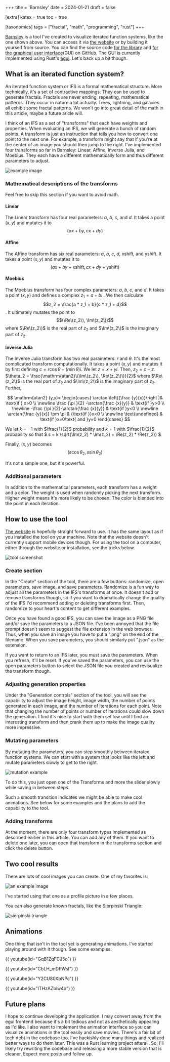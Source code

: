 +++
title = 'Barnsley'
date = 2024-01-21
draft = false

[extra]
katex = true
toc = true

[taxonomies]
tags = ["fractal", "math", "programming", "rust"]
+++

[Barnsley](https://jmbhughes.com/barnsley_gui) is a tool I've created to visualize iterated function systems, like the one shown above. You can access it via [the website](https://jmbhughes.com/barnsley_gui) or by building it yourself from source. You can find the source code [for the library](https://github.com/jmbhughes/barnsley) and [for the graphical user interface](https://github.com/jmbhughes/barnsley_gui)(GUI) on GitHub. The GUI is currently implemented using Rust's [egui](https://github.com/emilk/egui). Let's back up a bit though.

## What is an iterated function system?

An iterated function system or IFS is a formal mathematical structure. More technically, it's a set of contractive mappings. They can be used to generate fractals. Fractals are never ending, repeating, mathematical patterns. They occur in nature a lot actually. Trees, lightning, and galaxies all exhibit some fractal patterns. We won't go into great detail of the math in this article, maybe a future aricle will.

I think of an IFS as a set of "transforms" that each have weights and properties. When evaluating an IFS, we will generate a bunch of random points. A transform is just an instruction that tells you how to convert one point to the next one. For example, a transform might say that if you're at the center of an image you should then jump to the right. I've implemented four transforms so far in Barnsley: Linear, Affine, Inverse Julia, and Moebius. They each have a different mathematically form and thus different parameters to adjust.

![example image](example2.png)

### Mathematical descriptions of the transforms

Feel free to skip this section if you want to avoid math.

#### Linear

The Linear transform has four real parameters: $a$, $b$, $c$, and $d$. It takes a point $(x, y)$ and mutates it to  $$(ax + by, cx + dy)$$

#### Affine

The Affine transform has six real parameters: $a$, $b$, $c$, $d$, $\mathrm{xshift}$, and $\mathrm{yshift}$. It takes a point $(x,y)$ and mutates it to $$(ax + by + \mathrm{xshift}, cx + dy + \mathrm{yshift})$$

#### Moebius

The Moebius transform has four complex parameters: $a$, $b$, $c$, and $d$. It takes a point $(x, y)$ and defines a complex $z_1 = a + bi$ . We then calculate $$z_2 = \frac{a * z_1 + b}{c * z_1 + d}$$. It ultimately mutates the point to $$(\Re\(z_2\), \Im\(z_2\))$$ where $\Re\(z_2\)$ is the real part of $z_2$ and $\Im\(z_2\)$ is the imaginary part of $z_2$.

#### Inverse Julia

The Inverse Julia transform has two real parameters: $r$ and $\theta$. It's the most complicated transform computationally. It takes a point $(x, y)$ and mutates it by first defining $c = r \cos{\theta} + (r \sin{\theta})i$. We let $z = x + yi$. Then, $z_2 = c - z$. $\theta_2 = \frac{\mathrm{atan2}\(\Im\(z_2\), \Re\(z_2\)\)}{2}$ where $\Re\(z_2\)$ is the real part of $z_2$ and $\Im\(z_2\)$ is the imaginary part of $z_2$. Further,

$$
\mathrm{atan2} (y,x)=
\begin{cases}
    \arctan \left({\frac {y}{x}}\right )& \text{if } x>0 \\ \newline
    \frac {\pi }{2} -\arctan{\frac {x}{y}} & \text{if }y>0 \\ \newline
     -\frac {\pi }{2}-\arctan{\frac {x}{y}} & \text{if }y<0 \\ \newline
     \arctan{\frac {y}{x}} \pm \pi & {\text{if }}x<0 \\ \newline
     \text{undefined} & \text{if }x=0\text{ and }y=0
     \end{cases}
$$

We let $k = -1$ with $\frac{1}{2}$ probability and $k = 1$ with $\frac{1}{2}$ probability so that
$
    s = k \sqrt{\Im\(z_2\) * \Im\(z_2\) + \Re\(z_2\) * \Re\(z_2\)}
$

Finally, $(x, y)$ becomes $$(s  \cos{\theta_2}, s \sin{\theta_2})$$

It's not a simple one, but it's powerful.

### Additional parameters

In addition to the mathematical parameters, each transform has a weight and a color. The weight is used when randomly picking the next transform. Higher weight means it's more likely to be chosen. The color is blended into the point in each iteration.

## How to use the tool

[The website](https://barnsley.dev/) is hopefully straight forward to use. It has the same layout as if you installed the tool on your machine. Note that the website doesn't currently support mobile devices though. For using the tool on a computer, either through the website or installation, see the tricks below.

![tool screenshot](tool.png)

### Create section

In the "Create" section of the tool, there are a few buttons: randomize, open parameters, save image, and save parameters. Randomize is a fun way to adjust all the parameters in the IFS's transforms at once. It doesn't add or remove transforms though, so if you want to dramatically change the quality of the IFS I'd recommend adding or deleting transforms first. Then, randomize to your heart's content to get different examples.

Once you have found a good IFS, you can save the image as a PNG file and/or save the parameters to a JSON file. I've been annoyed that the file prompt doesn't seem to suggest the file extension in the web browser. Thus, when you save an image you have to put a ".png" on the end of the filename. When you save parameters, you should similarly put ".json" as the extension.

If you want to return to an IFS later, you must save the parameters. When you refresh, it'll be reset. If you've saved the parameters, you can use the open parameters button to select the JSON file you created and revisualize the transform though.

### Adjusting generation properties

Under the "Generation controls" section of the tool, you will see the capability to adjust the image height, image width, the number of points generated in each image, and the number of iterations for each point. Note that changing the number of points or number of iterations could slow down the generation. I find it's nice to start with them set low until I find an interesting transform and then crank them up to make the image quality more impressive.

### Mutating parameters

By mutating the parameters, you can step smoothly between iterated function systems. We can start with a system that looks like the left and mutate parameters slowly to get to the right.

![mutation example](mutation.png)

To do this, you just open one of the Transforms and more the slider slowly while saving in between steps.

Such a smooth transition indicates we might be able to make cool animations. See below for some examples and the plans to add the capability to the tool.

### Adding transforms

At the moment, there are only four transform types implemented as described earlier in this article. You can add any of them. If you want to delete one later, you can open that transform in the transforms section and click the delete button.

## Two cool results

There are lots of cool images you can create. One of my favorites is:

![an example image](example7.png)

I've started using that one as a profile picture in a few places.

You can also generate known fractals, like the Sierpinski Triangle:

![sierpinski triangle](sierpinski.png)

## Animations

One thing that isn't in the tool yet is generating animations. I've started playing around with it though. See some examples:

{{ youtube(id="GqB1ZqFCJ5o") }}

{{ youtube(id="CbLH_mDPWsI") }}

{{ youtube(id="Y2CU80XbNPc") }}

{{ youtube(id="ITHzAZbiw4o") }}

## Future plans

I hope to continue developing the application. I may convert away from the egui frontend because it's a bit tedious and not as aesthetically appealing as I'd like. I also want to implement the animation interface so you can visualize animations in the tool easily and save movies. There's a fair bit of tech debt in the codebase too. I've hackishly done many things and realized better ways to do them later. This was a Rust learning project afterall. So, I'll likely try rewriting the codebase and releasing a more stable version that is cleaner. Expect more posts and follow up.
